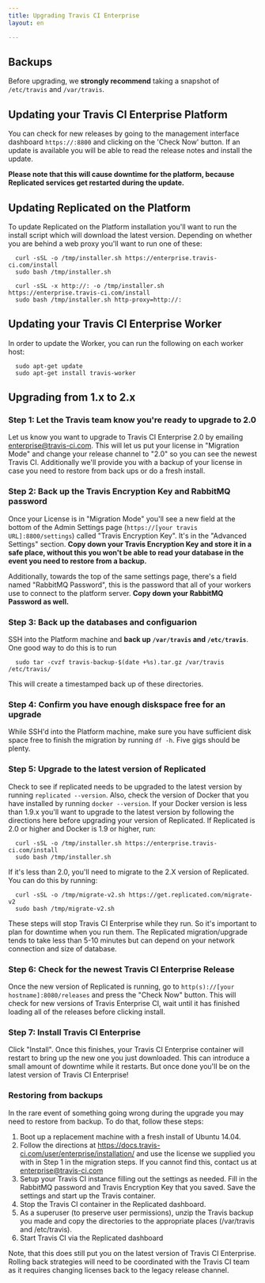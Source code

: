 ```yaml
---
title: Upgrading Travis CI Enterprise
layout: en

---
```


<div id='toc'></div>

## Backups

Before upgrading, we **strongly recommend** taking a snapshot of `/etc/travis`
and `/var/travis`.

## Updating your Travis CI Enterprise Platform

You can check for new releases by going to the management interface
dashboard `https://:8800` and clicking on the 'Check Now' button. If an
update is available you will be able to read the release notes and
install the update.

**Please note that this will cause downtime for the platform, because
Replicated services get restarted during the update.**

## Updating Replicated on the Platform

To update Replicated on the Platform installation you'll want to run
the install script which will download the latest version. Depending on
whether you are behind a web proxy you'll want to run one of these:

```
  curl -sSL -o /tmp/installer.sh https://enterprise.travis-ci.com/install
  sudo bash /tmp/installer.sh
```


```
  curl -sSL -x http://: -o /tmp/installer.sh https://enterprise.travis-ci.com/install
  sudo bash /tmp/installer.sh http-proxy=http://:
```
            
## Updating your Travis CI Enterprise Worker

In order to update the Worker, you can run the following on each worker
host:

```         
  sudo apt-get update
  sudo apt-get install travis-worker
```

## Upgrading from 1.x to 2.x

### Step 1: Let the Travis team know you're ready to upgrade to 2.0

Let us know you want to upgrade to Travis CI Enterprise 2.0 by emailing [enterprise@travis-ci.com](mailto:enterprise@travis-ci.com). This will let us put your license in "Migration Mode" and change your release channel to "2.0" so you can see the newest Travis CI. Additionally we'll provide you with a backup of your license in case you need to restore from back ups or do a fresh install.

### Step 2: Back up the Travis Encryption Key and RabbitMQ password

Once your License is in "Migration Mode" you'll see a new field at the bottom of the Admin Settings page (`https://[your travis URL]:8800/settings`) called "Travis Encryption Key". It's in the "Advanced Settings" section. **Copy down your Travis Encryption Key and store it in a safe place, without this you won't be able to read your database in the event you need to restore from a backup.**

Additionally, towards the top of the same settings page, there's a field named "RabbitMQ Password", this is the password that all of your workers use to connect to the platform server. **Copy down your RabbitMQ Password as well.**

### Step 3: Back up the databases and configuarion

SSH into the Platform machine and **back up `/var/travis` and `/etc/travis`**. One good way to do this is to run
```
  sudo tar -cvzf travis-backup-$(date +%s).tar.gz /var/travis /etc/travis/
```       
 
This will create a timestamped back up of these directories.

### Step 4: Confirm you have enough diskspace free for an upgrade

While SSH'd into the Platform machine, make sure you have sufficient disk space free to finish the migration by running `df -h`. Five gigs should be plenty.

### Step 5: Upgrade to the latest version of Replicated

Check to see if replicated needs to be upgraded to the latest version by running `replicated --version`. Also, check the version of Docker that you have installed by running `docker --version`. If your Docker version is less than 1.9.x you'll want to upgrade to the latest version by following the directions here before upgrading your version of Replicated. If Replicated is 2.0 or higher and Docker is 1.9 or higher, run:

```
  curl -sSL -o /tmp/installer.sh https://enterprise.travis-ci.com/install
  sudo bash /tmp/installer.sh
```
      
If it's less than 2.0, you'll need to migrate to the 2.X version of Replicated. You can do this by running:

```
  curl -sSL -o /tmp/migrate-v2.sh https://get.replicated.com/migrate-v2
  sudo bash /tmp/migrate-v2.sh
```    
 
These steps will stop Travis CI Enterprise while they run. So it's important to plan for downtime when you run them. The Replicated migration/upgrade tends to take less than 5-10 minutes but can depend on your network connection and size of database.

### Step 6: Check for the newest Travis CI Enterprise Release

Once the new version of Replicated is running, go to `http(s)://[your hostname]:8080/releases` and press the "Check Now" button. This will check for new versions of Travis Enterprise CI, wait until it has finished loading all of the releases before clicking install.

### Step 7: Install Travis CI Enterprise

Click "Install". Once this finishes, your Travis CI Enterprise container will restart to bring up the new one you just downloaded. This can introduce a small amount of downtime while it restarts. But once done you'll be on the latest version of Travis CI Enterprise!

### Restoring from backups

In the rare event of something going wrong during the upgrade you may need to restore from backup. To do that, follow these steps:

1. Boot up a replacement machine with a fresh install of Ubuntu 14.04.
1. Follow the directions at https://docs.travis-ci.com/user/enterprise/installation/ and use the license we supplied you with in Step 1 in the migration steps. If you cannot find this, contact us at enterprise@travis-ci.com
1. Setup your Travis CI instance filling out the settings as needed. Fill in the RabbitMQ password and Travis Encryption Key that you saved. Save the settings and start up the Travis container.
1. Stop the Travis CI container in the Replicated dashboard.
1. As a superuser (to preserve user permissions), unzip the Travis backup you made and copy the directories to the appropriate places (/var/travis and /etc/travis).
1. Start Travis CI via the Replicated dashboard

Note, that this does still put you on the latest version of Travis CI Enterprise. Rolling back strategies will need to be coordinated with the Travis CI team as it requires changing licenses back to the legacy release channel.
            
      
         
